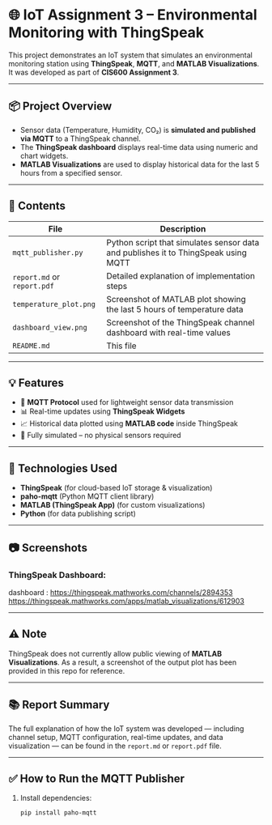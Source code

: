 # 🌐 IoT Assignment 3 – Environmental Monitoring with ThingSpeak

This project demonstrates an IoT system that simulates an environmental monitoring station using **ThingSpeak**, **MQTT**, and **MATLAB Visualizations**. It was developed as part of **CIS600 Assignment 3**.

---

## 📦 Project Overview

- Sensor data (Temperature, Humidity, CO₂) is **simulated and published via MQTT** to a ThingSpeak channel.
- The **ThingSpeak dashboard** displays real-time data using numeric and chart widgets.
- **MATLAB Visualizations** are used to display historical data for the last 5 hours from a specified sensor.

---

## 📁 Contents

| File | Description |
|------|-------------|
| `mqtt_publisher.py` | Python script that simulates sensor data and publishes it to ThingSpeak using MQTT |
| `report.md` or `report.pdf` | Detailed explanation of implementation steps |
| `temperature_plot.png` | Screenshot of MATLAB plot showing the last 5 hours of temperature data |
| `dashboard_view.png` | Screenshot of the ThingSpeak channel dashboard with real-time values |
| `README.md` | This file |

---

## 💡 Features

- 📡 **MQTT Protocol** used for lightweight sensor data transmission
- 📊 Real-time updates using **ThingSpeak Widgets**
- 📈 Historical data plotted using **MATLAB code** inside ThingSpeak
- 🧪 Fully simulated – no physical sensors required

---

## 🔧 Technologies Used

- **ThingSpeak** (for cloud-based IoT storage & visualization)
- **paho-mqtt** (Python MQTT client library)
- **MATLAB (ThingSpeak App)** (for custom visualizations)
- **Python** (for data publishing script)

---

## 📷 Screenshots

### ThingSpeak Dashboard:
dashboard : https://thingspeak.mathworks.com/channels/2894353
https://thingspeak.mathworks.com/apps/matlab_visualizations/612903

---

## ⚠️ Note

ThingSpeak does not currently allow public viewing of **MATLAB Visualizations**. As a result, a screenshot of the output plot has been provided in this repo for reference.

---

## 📚 Report Summary

The full explanation of how the IoT system was developed — including channel setup, MQTT configuration, real-time updates, and data visualization — can be found in the `report.md` or `report.pdf` file.

---

## ✅ How to Run the MQTT Publisher

1. Install dependencies:
   ```bash
   pip install paho-mqtt
